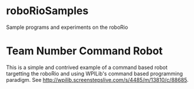 # roboRioSamples
Sample programs and experiments on the roboRio

# Team Number Command Robot
This is a simple and contrived example of a command based robot targetting the roboRio and using
WPILib's command based programming paradigm. See http://wpilib.screenstepslive.com/s/4485/m/13810/c/88685.

